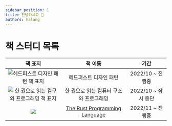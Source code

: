 ```yaml
---
sidebar_position: 1
title: 안녕하세요 👋
authors: halang
---
```


# 책 스터디 목록

|                                        책 표지                                        |                                    책 이름                                    |        기간         |
| :-----------------------------------------------------------------------------------: | :---------------------------------------------------------------------------: | :-----------------: |
|     ![헤드퍼스트 디자인 패턴 책 표지](https://image.yes24.com/goods/108192370/M)      |                            헤드퍼스트 디자인 패턴                             |  2022/10 ~ 진행중   |
| ![한 권으로 읽는 컴구와 프로그래밍 책 표지](https://image.yes24.com/goods/98997716/M) |                    한 권으로 읽는 컴퓨터 구조와 프로그래밍                    | 2022/10 ~ 잠시 중단 |
|              ![](https://foundation.rust-lang.org/img/rust-logo-blk.svg)              | [The Rust Programming Language](https://rinthel.github.io/rust-lang-book-ko/) |  2022/11 ~ 진행중   |
